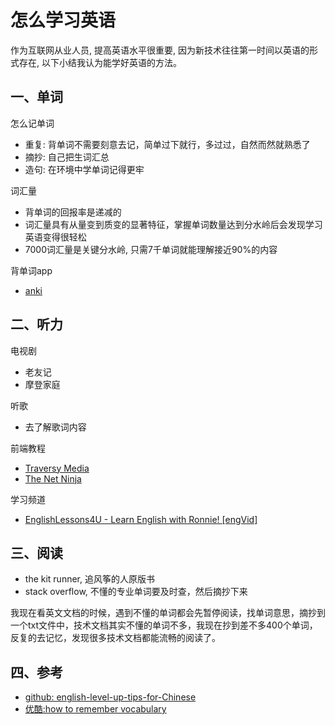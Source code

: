 <!-- 2017/7/20  -->

# 怎么学习英语

作为互联网从业人员, 提高英语水平很重要, 因为新技术往往第一时间以英语的形式存在, 以下小结我认为能学好英语的方法。

<!--more-->

## 一、单词

怎么记单词

- 重复: 背单词不需要刻意去记，简单过下就行，多过过，自然而然就熟悉了
- 摘抄: 自己把生词汇总
- 造句: 在环境中学单词记得更牢

词汇量

- 背单词的回报率是递减的
- 词汇量具有从量变到质变的显著特征，掌握单词数量达到分水岭后会发现学习英语变得很轻松
- 7000词汇量是关键分水岭, 只需7千单词就能理解接近90%的内容

背单词app

- [anki](https://apps.ankiweb.net/)

## 二、听力

电视剧

- 老友记
- 摩登家庭

听歌

- 去了解歌词内容

前端教程

- [Traversy Media](https://www.youtube.com/channel/UC29ju8bIPH5as8OGnQzwJyA)
- [The Net Ninja](https://www.youtube.com/channel/UCW5YeuERMmlnqo4oq8vwUpg)

学习频道

- [EnglishLessons4U - Learn English with Ronnie! [engVid]](https://www.youtube.com/user/EnglishLessons4U)

## 三、阅读

- the kit runner, 追风筝的人原版书
- stack overflow, 不懂的专业单词要及时查，然后摘抄下来

我现在看英文文档的时候，遇到不懂的单词都会先暂停阅读，找单词意思，摘抄到一个txt文件中，技术文档其实不懂的单词不多，我现在抄到差不多400个单词，反复的去记忆，发现很多技术文档都能流畅的阅读了。

## 四、参考

- [github: english-level-up-tips-for-Chinese](https://github.com/byoungd/english-level-up-tips-for-Chinese)
- [优酷:how to remember vocabulary](http://v.youku.com/v_show/id_XMjgyMDQyMDgzNg==.html#paction)
